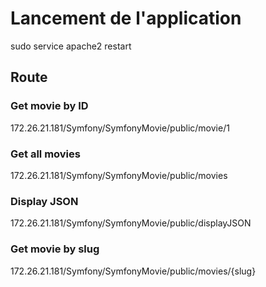 # Lancement de l'application
sudo service apache2 restart

## Route

### Get movie by ID
172.26.21.181/Symfony/SymfonyMovie/public/movie/1 

### Get all movies
172.26.21.181/Symfony/SymfonyMovie/public/movies

### Display JSON
172.26.21.181/Symfony/SymfonyMovie/public/displayJSON

### Get movie by slug
172.26.21.181/Symfony/SymfonyMovie/public/movies/{slug}

